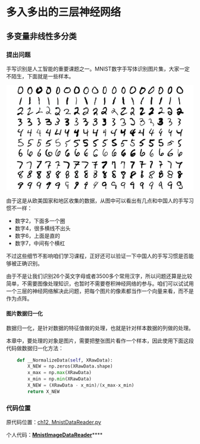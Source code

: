 # 多入多出的三层神经网络

## 多变量非线性多分类

### 提出问题

手写识别是人工智能的重要课题之一。MNIST数字手写体识别图片集，大家一定不陌生，下面就是一些样本。

![&#x56FE;12-1 MNIST&#x6570;&#x636E;&#x96C6;&#x6837;&#x672C;&#x793A;&#x4F8B;](../.gitbook/assets/image%20%28279%29.png)

由于这是从欧美国家和地区收集的数据，从图中可以看出有几点和中国人的手写习惯不一样：

* 数字2，下面多一个圈
* 数字4，很多横线不出头
* 数字6，上面是直的
* 数字7，中间有个横杠

不过这些细节不影响咱们学习课程，正好还可以验证一下中国人的手写习惯是否能够被正确识别。

由于不是让我们识别26个英文字母或者3500多个常用汉字，所以问题还算是比较简单，不需要图像处理知识，也暂时不需要卷积神经网络的参与。咱们可以试试用一个三层的神经网络解决此问题，把每个图片的像素都当作一个向量来看，而不是作为点阵。

#### 图片数据归一化

数据归一化，是针对数据的特征值做的处理，也就是针对样本数据的列做的处理。

本章中，要处理的对象是图片，需要把整张图片看作一个样本，因此使用下面这段代码做数据归一化方法：

```python
    def __NormalizeData(self, XRawData):
        X_NEW = np.zeros(XRawData.shape)
        x_max = np.max(XRawData)
        x_min = np.min(XRawData)
        X_NEW = (XRawData - x_min)/(x_max-x_min)
        return X_NEW
```

### 代码位置

原代码位置：[ch12, MnistDataReader.py](https://github.com/microsoft/ai-edu/blob/master/A-%E5%9F%BA%E7%A1%80%E6%95%99%E7%A8%8B/A2-%E7%A5%9E%E7%BB%8F%E7%BD%91%E7%BB%9C%E5%9F%BA%E6%9C%AC%E5%8E%9F%E7%90%86%E7%AE%80%E6%98%8E%E6%95%99%E7%A8%8B/SourceCode/ch12-MultipleLayerNetwork/HelperClass2/MnistImageDataReader.py)

个人代码：[**MnistImageDataReader**](https://github.com/Knowledge-Precipitation-Tribe/Neural-network/blob/master/MultipleLayerNetwork/HelperClass2/MnistImageDataReader.py)\*\*\*\*

